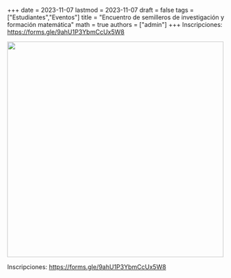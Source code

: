 +++
date      = 2023-11-07
lastmod   = 2023-11-07
draft     = false
tags      = ["Estudiantes","Eventos"]
title     = "Encuentro de semilleros de investigación y formación matemática"
math      = true
authors = ["admin"]
+++
Inscripciones: https://forms.gle/9ahU1P3YbmCcUx5W8

<img src="https://matematicas.netlify.app/img/semilleros/semilleros2023.jpg"  width="500">

Inscripciones: https://forms.gle/9ahU1P3YbmCcUx5W8
